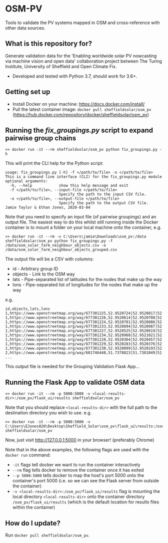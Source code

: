# OSM-PV
Tools to validate the PV systems mapped in OSM and cross-reference with other data sources.

## What is this repository for? ##

Generate validation data for the 'Enabling worldwide solar PV nowcasting via machine vision and open data' collaboration project between The Turing Institute, University of Sheffield and Open Climate Fix.
* Developed and tested with Python 3.7, should work for 3.6+.

## Getting set up ##

* Install Docker on your machine: https://docs.docker.com/install/
* Pull the latest container image: `docker pull sheffieldsolar/osm_pv` (https://hub.docker.com/repository/docker/sheffieldsolar/osm_pv)

## Running the _fix_groupings.py_ script to expand pairwise group chains ##

```
>> docker run -it --rm sheffieldsolar/osm_pv python fix_groupings.py -h
```

This will print the CLI help for the Python script:

```
usage: fix_groupings.py [-h] -f </path/to/file> -o </path/to/file>
This is a command line interface (CLI) for the fix_groupings.py module
optional arguments:
  -h, --help            show this help message and exit
  -f </path/to/file>, --input-file </path/to/file>
                        Specify the path to the input CSV file.
  -o </path/to/file>, --output-file </path/to/file>
                        Specify the path to the output CSV file.
Jamie Taylor & Ethan Jones, 2020-03-04
```

Note that you need to specify an input file (of pairwise groupings) and an output file. The easiest way to do this whilst still running inside the Docker container is to mount a folder on your local machine onto the container, e.g.

```
>> docker run -it --rm -v C:\Users\jamie\Downloads\osm_pv:/data sheffieldsolar/osm_pv python fix_groupings.py -f /data/osm_solar_farm_neighbour_objects.csv -o /data/osm_solar_farm_neighbour_objects_grouped.csv
```

The output file will be a CSV with columns:

* id - Arbitrary group ID
* objects - Link to the OSM way
* lats - Pipe-separated list of latitudes for the nodes that make up the way
* lons - Pipe-separated list of longitudes for the nodes that make up the way

e.g.

```
id,objects,lats,lons
1,https://www.openstreetmap.org/way/677301225,52.9520724|52.9520817|52.9517843|52.9517748|52.9520724,-1.1396374|-1.1395169|-1.1394524|-1.1395738|-1.1396374
1,https://www.openstreetmap.org/way/677301226,52.9520614|52.9520708|52.9517734|52.9517639|52.9520614,-1.1397766|-1.139656|-1.1395915|-1.1397129|-1.1397766
1,https://www.openstreetmap.org/way/677301224,52.9520781|52.9520886|52.9518761|52.9518729|52.9517896|52.9517832|52.9520781,-1.1395017|-1.1393877|-1.1393421|-1.1393662|-1.1393514|-1.1394426|-1.1395017
1,https://www.openstreetmap.org/way/677301233,52.9520894|52.9520987|52.9518769|52.9518675|52.9520894,-1.1393701|-1.1392483|-1.1392015|-1.1393232|-1.1393701
1,https://www.openstreetmap.org/way/677301227,52.9520525|52.9520619|52.9517645|52.951755|52.9520525,-1.1399187|-1.1397982|-1.1397337|-1.1398551|-1.1399187
1,https://www.openstreetmap.org/way/677301234,52.9520968|52.9521021|52.9518819|52.9518767|52.9520968,-1.1392176|-1.1391454|-1.139101|-1.1391732|-1.1392176
1,https://www.openstreetmap.org/way/677301228,52.9520364|52.9520457|52.9517483|52.9517388|52.9520364,-1.1400582|-1.1399376|-1.1398732|-1.1399946|-1.1400582
1,https://www.openstreetmap.org/way/677301229,52.9520283|52.9520376|52.9517403|52.9517307|52.9520283,-1.1402003|-1.1400798|-1.1400153|-1.1401367|-1.1402003
1,https://www.openstreetmap.org/way/677301230,52.9520099|52.9520193|52.9517219|52.9517124|52.9520099,-1.1403418|-1.1402212|-1.1401567|-1.1402781|-1.1403418
2,https://www.openstreetmap.org/way/681746448,51.7378823|51.7381049|51.7372678|51.7371947|51.7372844|51.7378823,-2.3676127|-2.3664004|-2.3662609|-2.3668456|-2.3670387|-2.3676127
...
```

This output file is needed for the Grouping Validation Flask App...

## Running the Flask App to validate OSM data ##

```
>> docker run -it --rm -p 5000:5000 -v <local-results-dir>:/osm_pv/flask_ui/results sheffieldsolar/osm_pv
```

Note that you should replace `<local-results-dir>` with the full path to the destination directory you wish to use.
e.g.

```
>> docker run -it --rm -p 5000:5000 -v C:\Users\EJones820\Desktop\Sheffield_Solar\osm_pv\flask_ui\results:/osm_pv/flask_ui/results sheffieldsolar/osm_pv
```

Now, just visit http://127.0.0.1:5000 in your browser! (preferably Chrome)

Note that in the above examples, the following flags are used with the `docker run` command:
* `-it` flags tell docker we want to run the container interactively
* `--rm` flag tells docker to remove the container once it has exited
* `--p 5000:5000` tells docker to map the host's port 5000 onto the container's port 5000 (i.e. so we can see the Flask server from outside the container)
* `-v <local-results-dir>:/osm_pv/flask_ui/results` flag is mounting the local directory `<local-results-dir>` onto the container directory `/osm_pv/flask_ui/results` (which is the default location for results files within the container)

## How do I update? ##
Run `docker pull sheffieldsolar/osm_pv`.
